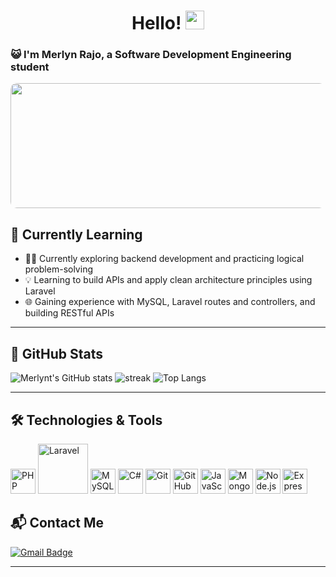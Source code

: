 <h1 align="center">Hello! <img src="https://github.com/souvikguria98/souvikguria98/blob/master/Hi.gif" width="30"> </h1>

### 😺 I'm Merlyn Rajo, a Software Development Engineering student
<p align="center">
  <img src="https://i.pinimg.com/736x/81/06/e5/8106e545d8e3736a2f75c19f1038d121.jpg" width="700" height="200" style="border-radius: 10px;" />
</p>

## 🌱 Currently Learning
- 👩‍💻 Currently exploring backend development and practicing logical problem-solving  
- 💡 Learning to build APIs and apply clean architecture principles using Laravel  
- 🌐 Gaining experience with MySQL, Laravel routes and controllers, and building RESTful APIs


---

## 🚀 GitHub Stats

![Merlynt's GitHub stats](https://github-readme-stats.vercel.app/api?username=merlynt&show_icons=true&theme=tokyonight)
<img src="https://github-readme-streak-stats.herokuapp.com/?user=merlynt&theme=tokyonight" alt="streak"/>
![Top Langs](https://github-readme-stats.vercel.app/api/top-langs/?username=merlynt&theme=tokyonight&layout=compact)

---
## 🛠️ Technologies & Tools

<p>
  <img src="https://cdn.jsdelivr.net/gh/devicons/devicon/icons/php/php-original.svg" alt="PHP" width="40" height="40" />
  <img src="https://laravel.com/img/logotype.min.svg" alt="Laravel" width="80" />
  <img src="https://cdn.jsdelivr.net/gh/devicons/devicon/icons/mysql/mysql-original.svg" alt="MySQL" width="40" height="40" />
  <img src="https://cdn.jsdelivr.net/gh/devicons/devicon/icons/csharp/csharp-original.svg" alt="C#" width="40" height="40" />
  <img src="https://cdn.jsdelivr.net/gh/devicons/devicon/icons/git/git-original.svg" alt="Git" width="40" height="40" />
  <img src="https://cdn.jsdelivr.net/gh/devicons/devicon/icons/github/github-original.svg" alt="GitHub" width="40" height="40" />
  <img src="https://cdn.jsdelivr.net/gh/devicons/devicon/icons/javascript/javascript-original.svg" alt="JavaScript" width="40" height="40" />
  <img src="https://cdn.jsdelivr.net/gh/devicons/devicon/icons/mongodb/mongodb-original.svg" alt="MongoDB" width="40" height="40" />
  <img src="https://cdn.jsdelivr.net/gh/devicons/devicon/icons/nodejs/nodejs-original.svg" alt="Node.js" width="40" height="40" />
  <img src="https://cdn.jsdelivr.net/gh/devicons/devicon/icons/express/express-original.svg" alt="Express" width="40" height="40" />
</p>




## 📬 Contact Me

[![Gmail Badge](https://img.shields.io/badge/-merlynrajo@gmail.com-blue?style=flat-roundedrectangle&logo=Gmail&logoColor=white)](mailto:merlynrajo.dev@gmail.com)

---


